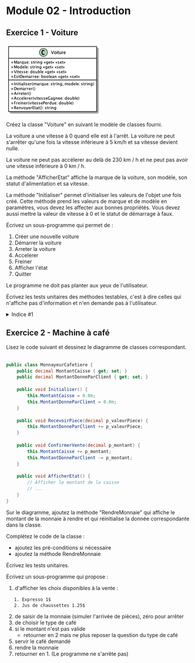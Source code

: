 # Module 02 - Introduction

## Exercice 1 - Voiture

![Digramme de classes de Voiture](../images/Module02_Introduction/diag/src/Voiture_exercice01/Voiture.png)

Créez la classe "Voiture" en suivant le modèle de classes fourni.

La voiture a une vitesse à 0 quand elle est à l'arrêt. La voiture ne peut s'arrêter qu'une fois la vitesse inférieure à 5 km/h et sa vitesse devient nulle.

La voiture ne peut pas accélerer au delà de 230 km / h et ne peut pas avoir une vitesse inférieure à 0 km / h.

La méthode "AfficherEtat" affiche la marque de la voiture, son modèle, son statut d'alimentation et sa vitesse.

La méthode "Initialiser" permet d'initialiser les valeurs de l'objet une fois créé. Cette méthode prend les valeurs de marque et de modèle en paramètres, vous devez les affecter aux bonnes propriétés. Vous devez aussi mettre la valeur de vitesse à 0 et le statut de démarrage à faux.

Écrivez un sous-programme qui permet de :

1. Créer une nouvelle voiture
2. Démarrer la voiture
3. Arreter la voiture
4. Accelerer
5. Freiner
6. Afficher l'état
7. Quitter

Le programme ne doit pas planter aux yeux de l'utilisateur.

Écrivez les tests unitaires des méthodes testables, c'est à dire celles qui n'affiche pas d'information et n'en demande pas à l'utilisateur.

<details>
    <summary>Indice #1</summary>

Commencez par écrire ajouter les propriétés et les méthodes vides. Si une méthode nécessite une valeur de retour, renvoyez une valeur neutre.

</details>

## Exercice 2 - Machine à café

Lisez le code suivant et dessinez le diagramme de classes correspondant.

```csharp

public class MonnayeurCafetiere {
    public decimal MontantCaisse { get; set; }
    public decimal MontantDonneParClient { get; set; }

    public void Initialiser() {
        this.MontantCaisse = 0.0m;
        this.MontantDonneParClient = 0.0m;
    }

    public void RecevoirPiece(decimal p_valeurPiece) {
        this.MontantDonneParClient += p_valeurPiece;
    }

    public void ConfirmerVente(decimal p_montant) {
        this.MontantCaisse += p_montant;
        this.MontantDonneParClient -= p_montant;
    }

    public void AfficherEtat() {
        // Afficher le montant de la caisse
        // ...
    }
}
```

Sur le diagramme, ajoutez la méthode "RendreMonnaie" qui affiche le montant de la monnaie à rendre et qui réinitialise la donnée correspondante dans la classe.

Complétez le code de la classe :

- ajoutez les pré-conditions si nécessaire
- ajoutez la méthode RendreMonnaie

Écrivez les tests unitaires.

Écrivez un sous-programme qui propose :

1. d'afficher les choix disponibles à la vente :

```console
   1. Expresso 1$
   2. Jus de chaussettes 1.25$
```

2. de saisir de la monnaie (simuler l'arrivée de pièces), zéro pour arrêter
3. de choisir le type de café
4. si le montant n'est pas valide
   - retourner en 2 mais ne plus reposer la question du type de café
5. servir le café demandé
6. rendre la monnaie
7. retourner en 1. (Le programme ne s'arrête pas)
